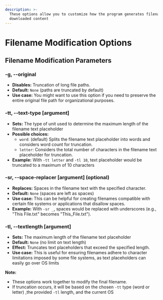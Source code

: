 ```yaml
---
description: >-
  These options allow you to customize how the program generates filenames for
  downloaded content
---
```


# Filename Modification Options

## Filename Modification Parameters

### -g, --original

* **Disables:** Truncation of long file paths.
* **Default:** `None` (paths are truncated by default)
* **Use case:** You might want to use this option if you need to preserve the entire original file path for organizational purposes.

### -tt, --text-type \[argument]

* **Sets:** The type of unit used to determine the maximum length of the filename text placeholder
* **Possible choices:**
  * `word`: (default) Splits the filename text placeholder into words and considers word count for truncation.
  * `letter`: Considers the total number of characters in the filename text placeholder for truncation.
* **Example:** With `-tt letter` and `-tl 10`, text placeholder would be truncated to a maximum of 10 characters

### -sr, --space-replacer \[argument] (optional)

* **Replaces:** Spaces in the filename text with the specified character.
* **Default:** `None` (spaces are left as spaces)
* **Use case:** This can be helpful for creating filenames compatible with certain file systems or applications that disallow spaces.
* **Example:** With `-sr _`, spaces would be replaced with underscores (e.g., "This File.txt" becomes "This\_File.txt").

### -tl, --textlength \[argument]

* **Sets:** The maximum length of the filename text placeholder
* **Default:** `None` (no limit on text length)
* **Effect:** Truncates text placeholders that exceed the specified length.
* **Use case:** This is useful for ensuring filenames adhere to character limitations imposed by some file systems, as text placeholders can easily go over OS limits

**Note:**

* These options work together to modify the final filename.
* If truncation occurs, it will be based on the chosen `-tt` type (word or letter) ,the provided `-tl` length, and the current OS
